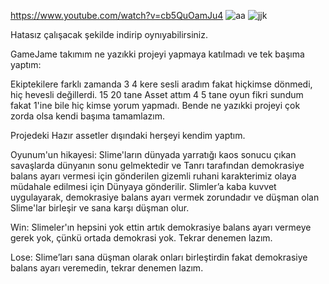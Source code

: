 https://www.youtube.com/watch?v=cb5QuOamJu4
![aa](https://github.com/uuRCnn/GameJamGoogleMain/assets/110777279/9ab3c67a-65eb-434e-b754-76e15e37e95d)
![jjk](https://github.com/uuRCnn/GameJamGoogleMain/assets/110777279/85115e3e-83b0-46a8-a0d2-ca5f1866528c)



Hatasız çalışacak şekilde indirip oynıyabilirsiniz.


GameJame takımım ne yazıkki projeyi yapmaya katılmadı ve tek başıma yaptım:

Ekiptekilere farklı zamanda 3 4 kere sesli aradım fakat hiçkimse dönmedi, hiç hevesli değillerdi. 
15 20 tane Asset attım 4 5 tane oyun fikri sundum fakat 1'ine bile hiç kimse yorum yapmadı.
Bende ne yazıkki projeyi çok zorda olsa kendi başıma tamamlazım. 


Projedeki Hazır assetler dışındaki herşeyi kendim yaptım.



Oyunum'un hikayesi:
Slime'ların dünyada yarratığı kaos sonucu çıkan savaşlarda dünyanın sonu gelmektedir 
ve Tanrı tarafından demokrasiye balans ayarı vermesi için gönderilen gizemli ruhani karakterimiz olaya müdahale edilmesi için Dünyaya gönderilir. 
Slimler’a kaba kuvvet uygulayarak, demokrasiye balans ayarı vermek zorundadır ve düşman olan Slime'lar birleşir ve sana karşı düşman olur.


Win:
Slimeler'ın hepsini yok ettin artık demokrasiye balans ayarı vermeye gerek yok, çünkü ortada demokrasi yok. Tekrar denemen lazım.

Lose:
Slime’ları sana düşman olarak onları birleştirdin fakat demokrasiye balans ayarı veremedin, tekrar denemen lazım.


